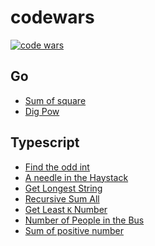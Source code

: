 # codewars

<p>
<a href="https://www.codewars.com/users/WLun001/badges/micro">
        <img src="https://www.codewars.com/users/WLun001/badges/micro"
            alt="code wars"></a>            
</p>

## Go
- [Sum of square](go/codewar.go#L8-L14)
- [Dig Pow](go/codewar.go#L42-L65)

## Typescript
- [Find the odd int](typescript/src/index.ts#L8-L18)
- [A needle in the Haystack](typescript/src/index.ts#L20-L34)
- [Get Longest String](typescript/src/index.ts#L36-L48)
- [Recursive Sum All](typescript/src/index.ts#L50-L61)
- [Get Least `K` Number](typescript/src/index.ts#L63-L76)
- [Number of People in the Bus](typescript/src/index.ts#L78-L94)
- [Sum of positive number](typescript/src/index.ts#L96-L104)
